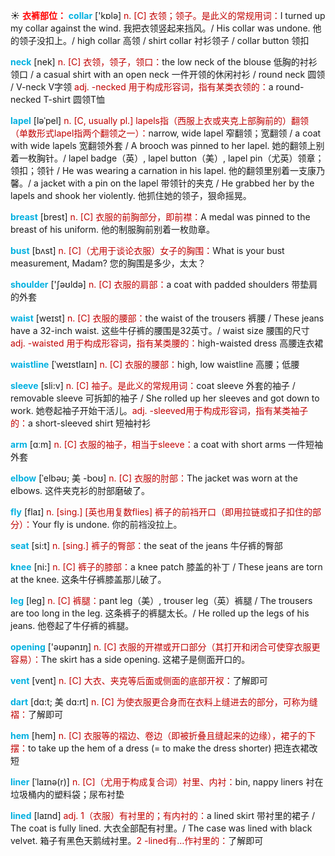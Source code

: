 ☀ <font color="red">**衣裤部位：**</font>
<font color="sky blue">**collar**</font> ['kɒlə] 
<font color="#c00000">n. [C] 衣领；领子。是此义的常规用词：</font>I turned up my collar against the wind. 我把衣领竖起来挡风。/ His collar was undone. 他的领子没扣上。/ high collar 高领 / shirt collar 衬衫领子 / collar button 领扣

<font color="sky blue">**neck**</font> [nek] 
<font color="#c00000">n. [C] 衣领，领子，领口：</font>the low neck of the blouse 低胸的衬衫领口 / a casual shirt with an open neck 一件开领的休闲衬衫 / round neck 圆领 / V-neck V字领 <font color="#c00000">adj. -necked 用于构成形容词，指有某类衣领的：</font>a round-necked T-shirt 圆领T恤
           
<font color="sky blue">**lapel**</font> [ləˈpel]
<font color="#c00000">n. [C, usually pl.] lapels指（西服上衣或夹克上部胸前的）翻领（单数形式lapel指两个翻领之一）：</font>narrow, wide lapel 窄翻领；宽翻领 / a coat with wide lapels 宽翻领外套 / A brooch was pinned to her lapel. 她的翻领上别着一枚胸针。/ lapel badge（英）, lapel button（美）, lapel pin（尤英）领章；领扣；领针 / He was wearing a carnation in his lapel. 他的翻领里别着一支康乃馨。/ a jacket with a pin on the lapel 带领针的夹克 / He grabbed her by the lapels and shook her violently. 他抓住她的领子，狠命摇晃。

<font color="sky blue">**breast**</font> [brest] 
<font color="#c00000">n. [C] 衣服的前胸部分，即前襟：</font>A medal was pinned to the breast of his uniform. 他的制服胸前别着一枚勋章。
           
<font color="sky blue">**bust**</font> [bʌst]
<font color="#c00000">n. [C]（尤用于谈论衣服）女子的胸围：</font>What is your bust measurement, Madam? 您的胸围是多少，太太？

<font color="sky blue">**shoulder**</font> ['ʃəʊldə] 
<font color="#c00000">n. [C] 衣服的肩部：</font>a coat with padded shoulders 带垫肩的外套

<font color="sky blue">**waist**</font> [weɪst] 
<font color="#c00000">n. [C] 衣服的腰部：</font>the waist of the trousers 裤腰 / These jeans have a 32-inch waist. 这些牛仔裤的腰围是32英寸。/ waist size 腰围的尺寸 <font color="#c00000">adj. -waisted 用于构成形容词，指有某类腰的：</font>high-waisted dress 高腰连衣裙
           
<font color="sky blue">**waistline**</font> [ˈweɪstlaɪn]
<font color="#c00000">n. [C] 衣服的腰部：</font>high, low waistline 高腰；低腰
 
<font color="sky blue">**sleeve**</font> [sli:v] 
<font color="#c00000">n. [C] 袖子。是此义的常规用词：</font>coat sleeve 外套的袖子 / removable sleeve 可拆卸的袖子 / She rolled up her sleeves and got down to work. 她卷起袖子开始干活儿。<font color="#c00000">adj. -sleeved用于构成形容词，指有某类袖子的：</font>a short-sleeved shirt 短袖衬衫

<font color="sky blue">**arm**</font> [ɑːm] 
<font color="#c00000">n. [C] 衣服的袖子，相当于sleeve：</font>a coat with short arms 一件短袖外套
           
<font color="sky blue">**elbow**</font> [ˈelbəʊ; 美 -boʊ]
<font color="#c00000">n. [C] 衣服的肘部：</font>The jacket was worn at the elbows. 这件夹克衫的肘部磨破了。

<font color="sky blue">**fly**</font> [flaɪ] 
<font color="#c00000">n. [sing.] [英也用复数flies] 裤子的前裆开口（即用拉链或扣子扣住的部分）：</font>Your fly is undone. 你的前裆没拉上。

<font color="sky blue">**seat**</font> [si:t] 
<font color="#c00000">n. [sing.] 裤子的臀部：</font>the seat of the jeans 牛仔裤的臀部

<font color="sky blue">**knee**</font> [ni:] 
<font color="#c00000">n. [C] 裤子的膝部：</font>a knee patch 膝盖的补丁 / These jeans are torn at the knee. 这条牛仔裤膝盖那儿破了。

<font color="sky blue">**leg**</font> [leɡ] 
<font color="#c00000">n. [C] 裤腿：</font>pant leg（美）, trouser leg（英）裤腿 / The trousers are too long in the leg. 这条裤子的裤腿太长。/ He rolled up the legs of his jeans. 他卷起了牛仔裤的裤腿。

<font color="sky blue">**opening**</font> ['əʊpənɪŋ] 
<font color="#c00000">n. [C] 衣服的开襟或开口部分（其打开和闭合可使穿衣服更容易）：</font>The skirt has a side opening. 这裙子是侧面开口的。
           
<font color="sky blue">**vent**</font> [vent]
<font color="#c00000">n. [C] 大衣、夹克等后面或侧面的底部开衩：</font>了解即可
           
<font color="sky blue">**dart**</font> [dɑ:t; 美 dɑ:rt]
<font color="#c00000">n. [C] 为使衣服更合身而在衣料上缝进去的部分，可称为缝褶：</font>了解即可

<font color="sky blue">**hem**</font> [hem]
<font color="#c00000">n. [C] 衣服等的褶边、卷边（即被折叠且缝起来的边缘），裙子的下摆：</font>to take up the hem of a dress (= to make the dress shorter) 把连衣裙改短
           
<font color="sky blue">**liner**</font> [ˈlaɪnə(r)]
<font color="#c00000">n. [C]（尤用于构成复合词）衬里、内衬：</font>bin, nappy liners 衬在垃圾桶内的塑料袋；尿布衬垫

<font color="sky blue">**lined**</font> [laɪnd]
<font color="#c00000">adj. 1（衣服）有衬里的；有内衬的：</font>a lined skirt 带衬里的裙子 / The coat is fully lined. 大衣全部配有衬里。/ The case was lined with black velvet. 箱子有黑色天鹅绒衬里。<font color="#c00000">2 -lined有…作衬里的：</font>了解即可
